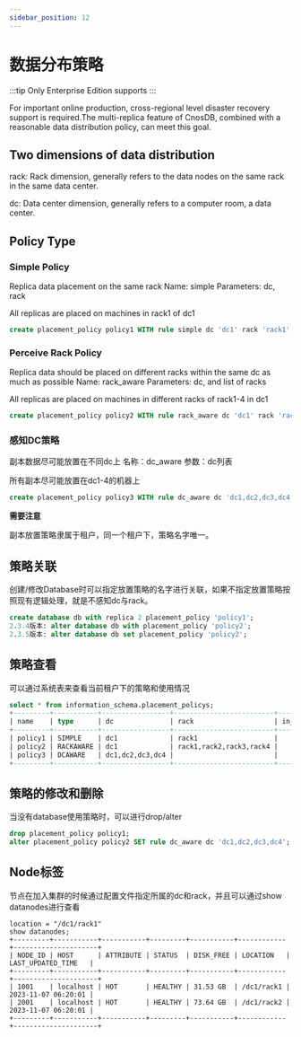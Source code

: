 ```yaml
---
sidebar_position: 12
---
```


# 数据分布策略

:::tip
Only Enterprise Edition supports
:::

For important online production, cross-regional level disaster recovery support is required.The multi-replica feature of CnosDB, combined with a reasonable data distribution policy, can meet this goal.

## Two dimensions of data distribution

rack: Rack dimension, generally refers to the data nodes on the same rack in the same data center.

dc: Data center dimension, generally refers to a computer room, a data center.

## Policy Type

### Simple Policy

Replica data placement on the same rack
Name: simple
Parameters: dc, rack

All replicas are placed on machines in rack1 of dc1

```SQL
create placement_policy policy1 WITH rule simple dc 'dc1' rack 'rack1';
```

### Perceive Rack Policy

Replica data should be placed on different racks within the same dc as much as possible
Name: rack_aware
Parameters: dc, and list of racks

All replicas are placed on machines in different racks of rack1-4 in dc1

```SQL
create placement_policy policy2 WITH rule rack_aware dc 'dc1' rack 'rack1,rack2,rack3,rack4';
```

### 感知DC策略

副本数据尽可能放置在不同dc上
名称：dc_aware
参数：dc列表

所有副本尽可能放置在dc1-4的机器上

```SQL
create placement_policy policy3 WITH rule dc_aware dc 'dc1,dc2,dc3,dc4';
```

**需要注意**

副本放置策略隶属于租户，同一个租户下，策略名字唯一。

## 策略关联

创建/修改Database时可以指定放置策略的名字进行关联，如果不指定放置策略按照现有逻辑处理，就是不感知dc与rack。

```SQL
create database db with replica 2 placement_policy 'policy1';
2.3.4版本: alter database db with placement_policy 'policy2';
2.3.5版本: alter database db set placement_policy 'policy2';
```

## 策略查看

可以通过系统表来查看当前租户下的策略和使用情况

```SQL
select * from information_schema.placement_policys;
+---------+-----------+-----------------+-------------------------+------------+
| name    | type      | dc              | rack                    | in_use_dbs |
+---------+-----------+-----------------+-------------------------+------------+
| policy1 | SIMPLE    | dc1             | rack1                   |            |
| policy2 | RACKAWARE | dc1             | rack1,rack2,rack3,rack4 |            |
| policy3 | DCAWARE   | dc1,dc2,dc3,dc4 |                         |            |
+---------+-----------+-----------------+-------------------------+------------+
```

## 策略的修改和删除

当没有database使用策略时，可以进行drop/alter

```SQL
drop placement_policy policy1;
alter placement_policy policy2 SET rule dc_aware dc 'dc1,dc2,dc3,dc4';
```

## Node标签

节点在加入集群的时候通过配置文件指定所属的dc和rack，并且可以通过show datanodes进行查看

```
location = "/dc1/rack1"
show datanodes;
+---------+-----------+-----------+---------+-----------+------------+---------------------+
| NODE_ID | HOST      | ATTRIBUTE | STATUS  | DISK_FREE | LOCATION   | LAST_UPDATED_TIME   |
+---------+-----------+-----------+---------+-----------+------------+---------------------+
| 1001    | localhost | HOT       | HEALTHY | 31.53 GB  | /dc1/rack1 | 2023-11-07 06:20:01 |
| 2001    | localhost | HOT       | HEALTHY | 73.64 GB  | /dc1/rack2 | 2023-11-07 06:20:01 |
+---------+-----------+-----------+---------+-----------+------------+---------------------+
```
